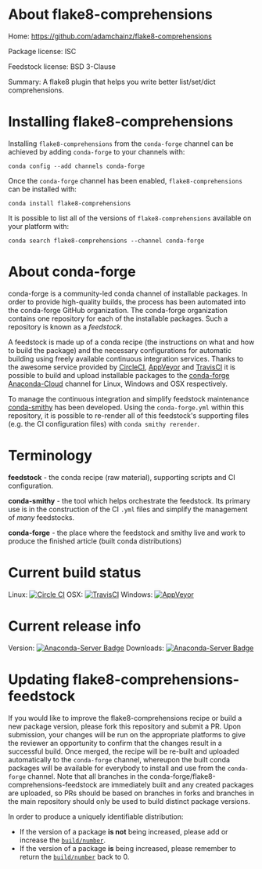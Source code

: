 About flake8-comprehensions
===========================

Home: https://github.com/adamchainz/flake8-comprehensions

Package license: ISC

Feedstock license: BSD 3-Clause

Summary: A flake8 plugin that helps you write better list/set/dict comprehensions.



Installing flake8-comprehensions
================================

Installing `flake8-comprehensions` from the `conda-forge` channel can be achieved by adding `conda-forge` to your channels with:

```
conda config --add channels conda-forge
```

Once the `conda-forge` channel has been enabled, `flake8-comprehensions` can be installed with:

```
conda install flake8-comprehensions
```

It is possible to list all of the versions of `flake8-comprehensions` available on your platform with:

```
conda search flake8-comprehensions --channel conda-forge
```


About conda-forge
=================

conda-forge is a community-led conda channel of installable packages.
In order to provide high-quality builds, the process has been automated into the
conda-forge GitHub organization. The conda-forge organization contains one repository
for each of the installable packages. Such a repository is known as a *feedstock*.

A feedstock is made up of a conda recipe (the instructions on what and how to build
the package) and the necessary configurations for automatic building using freely
available continuous integration services. Thanks to the awesome service provided by
[CircleCI](https://circleci.com/), [AppVeyor](http://www.appveyor.com/)
and [TravisCI](https://travis-ci.org/) it is possible to build and upload installable
packages to the [conda-forge](https://anaconda.org/conda-forge)
[Anaconda-Cloud](http://docs.anaconda.org/) channel for Linux, Windows and OSX respectively.

To manage the continuous integration and simplify feedstock maintenance
[conda-smithy](http://github.com/conda-forge/conda-smithy) has been developed.
Using the ``conda-forge.yml`` within this repository, it is possible to re-render all of
this feedstock's supporting files (e.g. the CI configuration files) with ``conda smithy rerender``.


Terminology
===========

**feedstock** - the conda recipe (raw material), supporting scripts and CI configuration.

**conda-smithy** - the tool which helps orchestrate the feedstock.
                   Its primary use is in the construction of the CI ``.yml`` files
                   and simplify the management of *many* feedstocks.

**conda-forge** - the place where the feedstock and smithy live and work to
                  produce the finished article (built conda distributions)

Current build status
====================

Linux: [![Circle CI](https://circleci.com/gh/conda-forge/flake8-comprehensions-feedstock.svg?style=shield)](https://circleci.com/gh/conda-forge/flake8-comprehensions-feedstock)
OSX: [![TravisCI](https://travis-ci.org/conda-forge/flake8-comprehensions-feedstock.svg?branch=master)](https://travis-ci.org/conda-forge/flake8-comprehensions-feedstock)
Windows: [![AppVeyor](https://ci.appveyor.com/api/projects/status/github/conda-forge/flake8-comprehensions-feedstock?svg=True)](https://ci.appveyor.com/project/conda-forge/flake8-comprehensions-feedstock/branch/master)

Current release info
====================
Version: [![Anaconda-Server Badge](https://anaconda.org/conda-forge/flake8-comprehensions/badges/version.svg)](https://anaconda.org/conda-forge/flake8-comprehensions)
Downloads: [![Anaconda-Server Badge](https://anaconda.org/conda-forge/flake8-comprehensions/badges/downloads.svg)](https://anaconda.org/conda-forge/flake8-comprehensions)


Updating flake8-comprehensions-feedstock
========================================

If you would like to improve the flake8-comprehensions recipe or build a new
package version, please fork this repository and submit a PR. Upon submission,
your changes will be run on the appropriate platforms to give the reviewer an
opportunity to confirm that the changes result in a successful build. Once
merged, the recipe will be re-built and uploaded automatically to the
`conda-forge` channel, whereupon the built conda packages will be available for
everybody to install and use from the `conda-forge` channel.
Note that all branches in the conda-forge/flake8-comprehensions-feedstock are
immediately built and any created packages are uploaded, so PRs should be based
on branches in forks and branches in the main repository should only be used to
build distinct package versions.

In order to produce a uniquely identifiable distribution:
 * If the version of a package **is not** being increased, please add or increase
   the [``build/number``](http://conda.pydata.org/docs/building/meta-yaml.html#build-number-and-string).
 * If the version of a package **is** being increased, please remember to return
   the [``build/number``](http://conda.pydata.org/docs/building/meta-yaml.html#build-number-and-string)
   back to 0.
